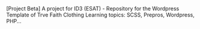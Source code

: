[Project Beta]
A project for ID3 (ESAT) - Repository for the Wordpress Template of Trve Faith Clothing
Learning topics: SCSS, Prepros, Wordpress, PHP...
